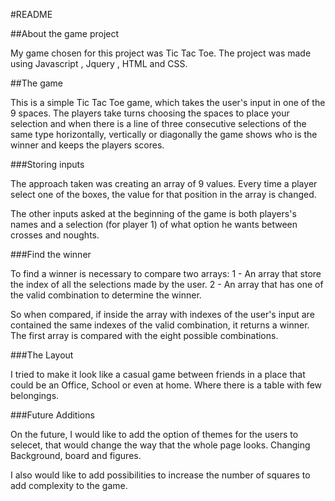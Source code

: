 #README

##About the game project

  My game chosen for this project was Tic Tac Toe.
  The project was made using Javascript , Jquery , HTML and CSS.


##The game

  This is a simple Tic Tac Toe game, which takes the user's input in one of the 9 spaces.
  The players take turns choosing the spaces to place your selection and when there is a line of three consecutive selections of the same type horizontally, vertically or diagonally the game shows who is the winner and keeps the players scores.

###Storing inputs

  The approach taken was creating an array of 9 values.
  Every time a player select one of the boxes, the value for that position in the array is changed.

  The other inputs asked at the beginning of the game is both players's names and a selection (for player 1) of what option he wants between crosses and noughts.

###Find the winner

  To find a winner is necessary to compare two arrays:
    1 - An array that store the index of all the selections made by the user.
    2 - An array that has one of the valid combination to determine the winner.

  So when compared, if inside the array with indexes of the user's input are contained the same indexes of the valid combination, it returns a winner.
  The first array is compared with the eight possible combinations.

###The Layout

  I tried to make it look like a casual game between friends in a place that
  could be an Office, School or even at home. Where there is a table with few belongings.

###Future Additions

  On the future, I would like to add the option of themes for the users to selecet, that would change the way that the whole page looks.
  Changing Background, board and figures.

  I also would like to add possibilities to increase the number of squares to add complexity to the game.
